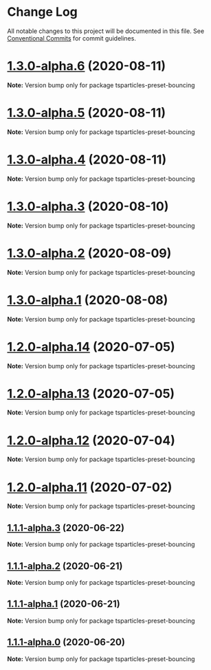# Change Log

All notable changes to this project will be documented in this file.
See [Conventional Commits](https://conventionalcommits.org) for commit guidelines.

# [1.3.0-alpha.6](https://github.com/matteobruni/tsparticles/compare/tsparticles-preset-bouncing@1.3.0-alpha.5...tsparticles-preset-bouncing@1.3.0-alpha.6) (2020-08-11)

**Note:** Version bump only for package tsparticles-preset-bouncing





# [1.3.0-alpha.5](https://github.com/matteobruni/tsparticles/compare/tsparticles-preset-bouncing@1.3.0-alpha.4...tsparticles-preset-bouncing@1.3.0-alpha.5) (2020-08-11)

**Note:** Version bump only for package tsparticles-preset-bouncing





# [1.3.0-alpha.4](https://github.com/matteobruni/tsparticles/compare/tsparticles-preset-bouncing@1.3.0-alpha.3...tsparticles-preset-bouncing@1.3.0-alpha.4) (2020-08-11)

**Note:** Version bump only for package tsparticles-preset-bouncing





# [1.3.0-alpha.3](https://github.com/matteobruni/tsparticles/compare/tsparticles-preset-bouncing@1.3.0-alpha.2...tsparticles-preset-bouncing@1.3.0-alpha.3) (2020-08-10)

**Note:** Version bump only for package tsparticles-preset-bouncing





# [1.3.0-alpha.2](https://github.com/matteobruni/tsparticles/compare/tsparticles-preset-bouncing@1.3.0-alpha.1...tsparticles-preset-bouncing@1.3.0-alpha.2) (2020-08-09)

**Note:** Version bump only for package tsparticles-preset-bouncing





# [1.3.0-alpha.1](https://github.com/matteobruni/tsparticles/compare/tsparticles-preset-bouncing@1.2.7...tsparticles-preset-bouncing@1.3.0-alpha.1) (2020-08-08)

**Note:** Version bump only for package tsparticles-preset-bouncing





# [1.2.0-alpha.14](https://github.com/matteobruni/tsparticles/compare/tsparticles-preset-bouncing@1.2.0-alpha.13...tsparticles-preset-bouncing@1.2.0-alpha.14) (2020-07-05)

**Note:** Version bump only for package tsparticles-preset-bouncing





# [1.2.0-alpha.13](https://github.com/matteobruni/tsparticles/compare/tsparticles-preset-bouncing@1.2.0-alpha.12...tsparticles-preset-bouncing@1.2.0-alpha.13) (2020-07-05)

**Note:** Version bump only for package tsparticles-preset-bouncing





# [1.2.0-alpha.12](https://github.com/matteobruni/tsparticles/compare/tsparticles-preset-bouncing@1.2.0-alpha.11...tsparticles-preset-bouncing@1.2.0-alpha.12) (2020-07-04)

**Note:** Version bump only for package tsparticles-preset-bouncing





# [1.2.0-alpha.11](https://github.com/matteobruni/tsparticles/compare/tsparticles-preset-bouncing@1.1.2...tsparticles-preset-bouncing@1.2.0-alpha.11) (2020-07-02)

**Note:** Version bump only for package tsparticles-preset-bouncing





## [1.1.1-alpha.3](https://github.com/matteobruni/tsparticles/compare/tsparticles-preset-bouncing@1.1.0...tsparticles-preset-bouncing@1.1.1-alpha.3) (2020-06-22)

**Note:** Version bump only for package tsparticles-preset-bouncing





## [1.1.1-alpha.2](https://github.com/matteobruni/tsparticles/compare/tsparticles-preset-bouncing@1.1.0...tsparticles-preset-bouncing@1.1.1-alpha.2) (2020-06-21)

**Note:** Version bump only for package tsparticles-preset-bouncing





## [1.1.1-alpha.1](https://github.com/matteobruni/tsparticles/compare/tsparticles-preset-bouncing@1.1.0...tsparticles-preset-bouncing@1.1.1-alpha.1) (2020-06-21)

**Note:** Version bump only for package tsparticles-preset-bouncing





## [1.1.1-alpha.0](https://github.com/matteobruni/tsparticles/compare/tsparticles-preset-bouncing@1.1.0...tsparticles-preset-bouncing@1.1.1-alpha.0) (2020-06-20)

**Note:** Version bump only for package tsparticles-preset-bouncing
